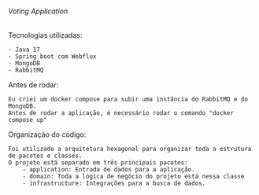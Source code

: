 ###### Voting Application ######

Tecnologias utilizadas:

    - Java 17
    - Spring boot com Webflux
    - MongoDB
    - RabbitMQ

Antes de rodar:

    Eu criei um docker compose para subir uma instância do RabbitMQ e do MongoDB.
    Antes de rodar a aplicação, é necessário rodar o comando "docker compose up"

Organização do código:

    Foi utilizado a arquitetura hexagonal para organizar toda a estrutura de pacotes e classes.
    O projeto está separado em três principais pacotes:
        - application: Entrada de dados para a aplicação.
        - domain: Toda a lógica de negócio do projeto está nessa classe
        - infrastructure: Integrações para a busca de dados.
    
    
    

